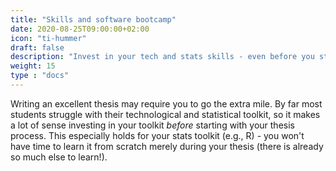 ```yaml
---
title: "Skills and software bootcamp"
date: 2020-08-25T09:00:00+02:00
icon: "ti-hummer"
draft: false
description: "Invest in your tech and stats skills - even before you start working on your thesis"
weight: 15
type : "docs"
---
```


Writing an excellent thesis may require you to go the extra mile. By far most students struggle with their technological and statistical toolkit, so it makes a lot of sense investing in your toolkit *before* starting with your thesis process. This especially holds for your stats toolkit (e.g., R) - you won't have time to learn it from scratch merely during your thesis (there is already so much else to learn!).
